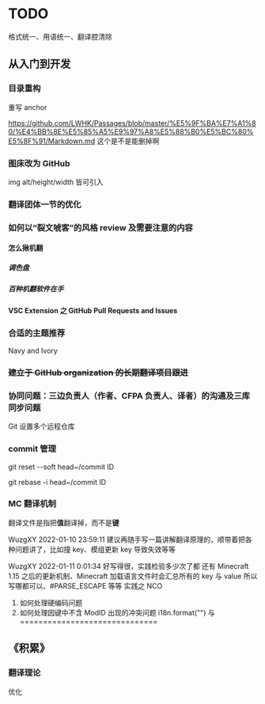 # TODO

格式统一、用语统一、翻译腔清除

## 从入门到开发

### 目录重构

重写 anchor

https://github.com/LWHK/Passages/blob/master/%E5%9F%BA%E7%A1%80/%E4%BB%8E%E5%85%A5%E9%97%A8%E5%88%B0%E5%BC%80%E5%8F%91/Markdown.md 这个是不是能删掉啊

### 图床改为 GitHub

img alt/height/width 皆可引入

### 翻译团体一节的优化

### 如何以“裂文唬客”的风格 review 及需要注意的内容

#### 怎么揪机翻

##### 调色盘

##### 百种机翻软件在手

#### VSC Extension 之 GitHub Pull Requests and Issues

### 合适的主题推荐

Navy and Ivory

### ~~建立于 GitHub organization 的长期翻译项目跟进~~

### 协同问题：三边负责人（作者、CFPA 负责人、译者）的沟通及三库同步问题

Git 设置多个远程仓库

### commit 管理

git reset --soft head~/commit ID

git rebase -i head~/commit ID

### MC 翻译机制

翻译文件是指把**值**翻译掉，而不是**键**

WuzgXY 2022-01-10 23:59:11
建议再随手写一篇讲解翻译原理的，顺带着把各种问题讲了，比如撞 key、模组更新 key 导致失效等等

WuzgXY 2022-01-11 0:01:34
好写得很，实践检验多少次了都
还有 Minecraft 1.15 之后的更新机制、Minecraft 加载语言文件时会汇总所有的 key 与 value 所以写哪都可以、#PARSE_ESCAPE 等等
实践之 NCO


1. 如何处理硬编码问题
2. 如何处理因键中不含 ModID 出现的冲突问题
i18n.format("") 与 ==============================

## 《积累》

### 翻译理论

优化